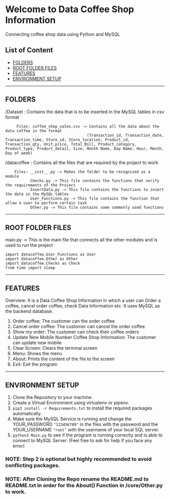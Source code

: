 # Welcome to Data Coffee Shop Information

Connecting coffee shop data using Python and MySQL

## List of Content

 - [FOLDERS](#folders)
 - [ROOT FOLDER FILES](#root-folder-files)
 - [FEATURES](#features)
 - [ENVIRONMENT SETUP](#environment-setup)

---------
## FOLDERS

/Dataset : Contains the data that is to be inserted in the MySQL tables in csv format
         
         Files: coffee_shop_sales.csv -> Contains all the data about the data coffee in the format 
                                        (Transaction_id, Transaction_date, Transaction_time, Store_id, Store_location, Product_id, Transaction_qty, Unit_price, Total_Bill, Product_category, Product_type, Product_detail, Size, Month Name, Day Name, Hour, Month, Day of week)

/datacoffee : Contains all the files that are required by the project to work

        Files: __init__.py -> Makes the folder to be recognized as a module
               Checks.py -> This file contains the functions that verify the requirements of the Project
               InsertData.py -> This file contains the functions to insert the data in the MySQL tables
               User_Functions.py -> This file contains the function that allow a user to perform certain task
               Other.py -> This file contains some commonly used functions
-------------------
## ROOT FOLDER FILES

main.py -> This is the main file that connects all the other modules and is used to run the project

    import datacoffee.User_Functions as User 
    import datacoffee.Other as Other 
    import datacoffee.Checks as Check 
    from time import sleep
----------
## FEATURES

Overview: It is a Data Coffee Shop Information in which a user can Order a coffee, cancel order coffee,
          check Data Information etc. It uses MySQL as the backend database.

1.  Order coffee: The customer can the order coffee
2.  Cancel order coffee: The customer can cancel the order coffee
3.  Show my order: The customer can check their coffee orders
4.  Update New Mobile Number Coffee Shop Information: The customer can update new mobile
5.  Clear Screen: Clears the terminal screen
6.  Menu: Shows the menu
7.  About: Prints the content of the file to the screen
8.  Exit: Exit the program

-------------------
## ENVIRONMENT SETUP

1. Clone the Repository to your machine.
2. Create a Virtual Environment using virtualenv or pipenv.
3. `pip3 install -r Requirements.txt` to install the required packages automatically.
4. Make sure the MySQL Service is running and change the YOUR_PASSWORD `"123456789"` in the files with the password and the YOUR_USERNAME `"root"` with the username of your local SQL server.
5. `python3 Main.py` to see if the program is running correctly and is able to connect to MySQL Server. (Feel free to ask for help if you face any error)

### NOTE: Step 2 is optional but highly recommended to avoid conflicting packages.
### NOTE: After Cloning the Repo rename the README.md to README.txt in order for the About() Function in /core/Other.py to work.
